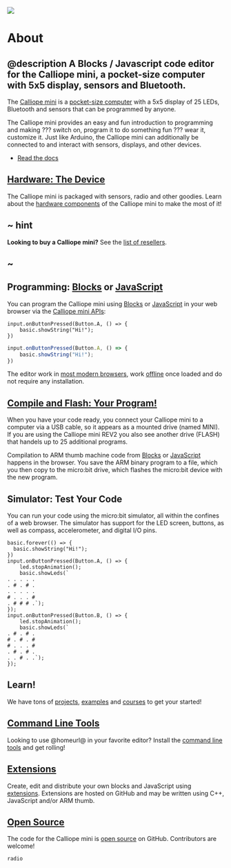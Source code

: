 ![](/static/mb/device/calliope_website.jpg)

# About

## @description A Blocks / Javascript code editor for the Calliope mini, a pocket-size computer with 5x5 display, sensors and Bluetooth.

The [Calliope mini](https://calliope.cc) is a [pocket-size computer]([/device](https://calliope.cc/en/calliope-mini/tech-facts)) with a 5x5 display of 25 LEDs, Bluetooth and sensors that can be programmed by anyone.

The Calliope mini provides an easy and fun introduction to programming and making ??? switch on, program it to do something fun ??? wear it, customize it.
Just like Arduino, the Calliope mini can additionally be connected to and interact with sensors, displays, and other devices. 

* [Read the docs](/docs)

## [Hardware: The Device](/device)

The Calliope mini is packaged with sensors, radio and other goodies. Learn about the [hardware components]([/device](https://calliope.cc/en/calliope-mini/tech-facts)) of the Calliope mini to make the most of it!

## ~ hint

**Looking to buy a Calliope mini?** See the [list of resellers](https://calliope.cc/en/shops).

## ~

## Programming: [Blocks](/blocks) or [JavaScript](/javascript)

You can program the Calliope mini using [Blocks](/blocks) or [JavaScript](/javascript) in your web browser via the [Calliope mini APIs](/reference):

```block
input.onButtonPressed(Button.A, () => {
    basic.showString("Hi!");
})
```
```typescript
input.onButtonPressed(Button.A, () => {
    basic.showString("Hi!");
})
```

The editor work in [most modern browsers](/browsers), work [offline](/offline) once loaded and do not require any installation. 

## [Compile and Flash: Your Program!](/device/usb)

When you have your code ready, you connect your Calliope mini to a computer via a USB cable, so it appears as a mounted drive (named MINI). If you are using the Calliope mini REV2 you also see another drive (FLASH) that handels up to 25 additional programs.  

Compilation to ARM thumb machine code from [Blocks](/blocks) or [JavaScript](/javascript) happens in the browser. You save the ARM binary 
program to a file, which you then copy to the micro:bit drive, which flashes the micro:bit device with the new program.

## Simulator: Test Your Code

You can run your code using the micro:bit simulator, all within the confines of a web browser. 
The simulator has support for the LED screen, buttons, as well as compass, accelerometer, and digital I/O pins.

```sim
basic.forever(() => {
  basic.showString("Hi!");
})
input.onButtonPressed(Button.A, () => {
    led.stopAnimation();
    basic.showLeds(`
. . . . .
. # . # .
. . . . .
# . . . #
. # # # .`);
});
input.onButtonPressed(Button.B, () => {
    led.stopAnimation();
    basic.showLeds(`
. # . # .
# . # . #
# . . . #
. # . # .
. . # . .`);
});
```

## Learn!

We have tons of [projects](/projects), [examples](/examples) and [courses](/courses) to get your started!


## [Command Line Tools](/cli)

Looking to use @homeurl@ in your favorite editor? Install the [command line tools](/cli) and get rolling!

## [Extensions](/extensions)

Create, edit and distribute your own blocks and JavaScript using [extensions](/extensions). Extensions are hosted on GitHub and may be written using C++, JavaScript and/or ARM thumb.

## [Open Source](/open-source)

The code for the Calliope mini is [open source](/open-source) on GitHub. Contributors are welcome!

```package
radio
```